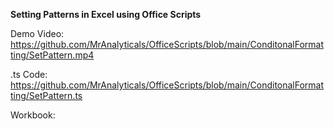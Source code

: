 **Setting Patterns in Excel using Office Scripts**

Demo Video: https://github.com/MrAnalyticals/OfficeScripts/blob/main/ConditonalFormatting/SetPattern.mp4

.ts Code: https://github.com/MrAnalyticals/OfficeScripts/blob/main/ConditonalFormatting/SetPattern.ts

Workbook: 

